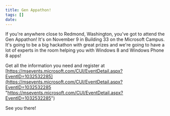 ```yaml
---
title: Gen Appathon!
tags: []
date: 
---
```


If you're anywhere close to Redmond, Washington, you've got to attend the Gen Appathon! It's on November 9 in Building 33 on the Microsoft Campus. It's going to be a big hackathon with great prizes and we're going to have a lot of experts in the room helping you with Windows 8 and Windows Phone 8 apps!

Get all the information you need and register at [https://msevents.microsoft.com/CUI/EventDetail.aspx?EventID=1032532285](https://msevents.microsoft.com/CUI/EventDetail.aspx?EventID=1032532285 "https://msevents.microsoft.com/CUI/EventDetail.aspx?EventID=1032532285")

See you there!